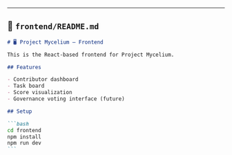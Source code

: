 ---

## 📁 `frontend/README.md`

````md
# 🖥️ Project Mycelium – Frontend

This is the React-based frontend for Project Mycelium.

## Features

- Contributor dashboard
- Task board
- Score visualization
- Governance voting interface (future)

## Setup

```bash
cd frontend
npm install
npm run dev
```
````
